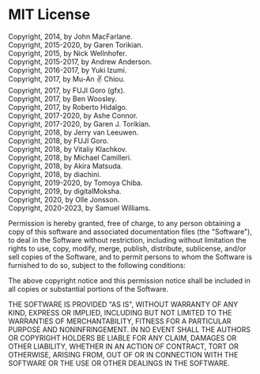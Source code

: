 # MIT License

Copyright, 2014, by John MacFarlane.  
Copyright, 2015-2020, by Garen Torikian.  
Copyright, 2015, by Nick Wellnhofer.  
Copyright, 2015-2017, by Andrew Anderson.  
Copyright, 2016-2017, by Yuki Izumi.  
Copyright, 2017, by Mu-An ✌️ Chiou.  
Copyright, 2017, by FUJI Goro (gfx).  
Copyright, 2017, by Ben Woosley.  
Copyright, 2017, by Roberto Hidalgo.  
Copyright, 2017-2020, by Ashe Connor.  
Copyright, 2017-2020, by Garen J. Torikian.  
Copyright, 2018, by Jerry van Leeuwen.  
Copyright, 2018, by FUJI Goro.  
Copyright, 2018, by Vitaliy Klachkov.  
Copyright, 2018, by Michael Camilleri.  
Copyright, 2018, by Akira Matsuda.  
Copyright, 2018, by diachini.  
Copyright, 2019-2020, by Tomoya Chiba.  
Copyright, 2019, by digitalMoksha.  
Copyright, 2020, by Olle Jonsson.  
Copyright, 2020-2023, by Samuel Williams.  

Permission is hereby granted, free of charge, to any person obtaining a copy
of this software and associated documentation files (the "Software"), to deal
in the Software without restriction, including without limitation the rights
to use, copy, modify, merge, publish, distribute, sublicense, and/or sell
copies of the Software, and to permit persons to whom the Software is
furnished to do so, subject to the following conditions:

The above copyright notice and this permission notice shall be included in all
copies or substantial portions of the Software.

THE SOFTWARE IS PROVIDED "AS IS", WITHOUT WARRANTY OF ANY KIND, EXPRESS OR
IMPLIED, INCLUDING BUT NOT LIMITED TO THE WARRANTIES OF MERCHANTABILITY,
FITNESS FOR A PARTICULAR PURPOSE AND NONINFRINGEMENT. IN NO EVENT SHALL THE
AUTHORS OR COPYRIGHT HOLDERS BE LIABLE FOR ANY CLAIM, DAMAGES OR OTHER
LIABILITY, WHETHER IN AN ACTION OF CONTRACT, TORT OR OTHERWISE, ARISING FROM,
OUT OF OR IN CONNECTION WITH THE SOFTWARE OR THE USE OR OTHER DEALINGS IN THE
SOFTWARE.
